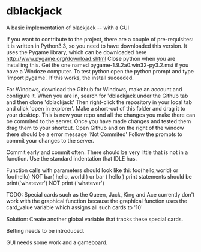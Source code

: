 dblackjack
==========

A basic implementation of blackjack -- with a GUI

If you want to contribute to the project, there are a couple of pre-requisites:
it is written in Python3.3, so you need to have downloaded this version.
It uses the Pygame library, which can be downloaded here http://www.pygame.org/download.shtml
Close python when you are installing this.
Get the one named pygame-1.9.2a0.win32-py3.2.msi if you have a Windoze computer.
To test python open the python prompt and type 'import pygame'. If this works, the install suceeded.



For Windows, download the Github for Windows, make an account and configure it.
When you are in, search for 'dblackjack under the Github tab and then clone 'dblackjack'
Then right-click the repository in your local tab and click  'open in explorer'.
Make a short-cut of this folder and drag it to your desktop.
This is now your repo and all the changes you make there can be commited to the server.
Once you have made changes and tested them drag them to your shortcut.
Open Github and on the right of the window there should be a error message 'Not Commited'
Follow the prompts to commit your changes to the server.



Commit early and commit often.
There should be very little that is not in a function.
Use the standard indentation that IDLE has.

Function calls with parameters should look like thi: foo(hello,world) or foo(hello) NOT bar( hello, world ) or bar ( hello )
print statements should be print('whatever') NOT print ('whatever')


TODO:
Special cards such as the Queen, Jack, King and Ace currently don't work with the graphical function because the graphical function uses the card_value variable which assigns all such cards to '10'

Solution:
Create another global variable that tracks these special cards.


Betting needs to be introduced.



GUI needs some work and a gameboard.
